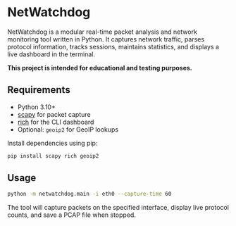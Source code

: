 # NetWatchdog

NetWatchdog is a modular real-time packet analysis and network monitoring tool
written in Python. It captures network traffic, parses protocol information,
tracks sessions, maintains statistics, and displays a live dashboard in the
terminal.

**This project is intended for educational and testing purposes.**

## Requirements

- Python 3.10+
- [scapy](https://scapy.net/) for packet capture
- [rich](https://rich.readthedocs.io/) for the CLI dashboard
- Optional: `geoip2` for GeoIP lookups

Install dependencies using pip:

```bash
pip install scapy rich geoip2
```

## Usage

```bash
python -m netwatchdog.main -i eth0 --capture-time 60
```

The tool will capture packets on the specified interface, display live protocol
counts, and save a PCAP file when stopped.
